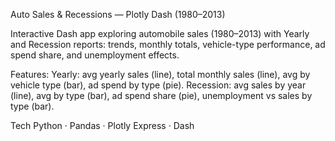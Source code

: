 Auto Sales & Recessions — Plotly Dash (1980–2013)

Interactive Dash app exploring automobile sales (1980–2013) with Yearly and Recession reports: trends, monthly totals, vehicle-type performance, ad spend share, and unemployment effects.

Features:
Yearly: avg yearly sales (line), total monthly sales (line), avg by vehicle type (bar), ad spend by type (pie).
Recession: avg sales by year (line), avg by type (bar), ad spend share (pie), unemployment vs sales by type (bar).

Tech
Python · Pandas · Plotly Express · Dash

